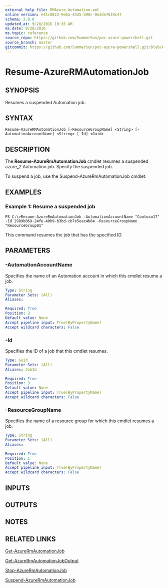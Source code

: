 ```yaml
---
external help file: RMAzure_Automation.xml
online version: e41c8823-9e6a-4535-b90c-0e2de7634c47
schema: 2.0.0
updated_at: 9/28/2016 10:35 AM
ms.date: 9/28/2016
ms.topic: reference
source_repo: https://github.com/SummerSun/poc-azure-powershell.git
source_branch: master
gitcommit: https://github.com/SummerSun/poc-azure-powershell.git/blob/8903b0f1daa01932ac5fa167f377736de2df6709/azureps-cmdlets-docs/Resource%20Manager/Automation%20Cmdlets/v0.9.8/Resume-AzureRMAutomationJob.md
---
```


# Resume-AzureRMAutomationJob
## SYNOPSIS
Resumes a suspended Automation job.

## SYNTAX

```
Resume-AzureRMAutomationJob [-ResourceGroupName] <String> [-AutomationAccountName] <String> [-Id] <Guid>
```

## DESCRIPTION
The **Resume-AzureRmAutomationJob** cmdlet resumes a suspended azure_2 Automation job.
Specify the suspended job.

To suspend a job, use the Suspend-AzureRmAutomationJob cmdlet.

## EXAMPLES

### Example 1: Resume a suspended job
```
PS C:\>Resume-AzureRmAutomationJob -AutomationAccountName "Contoso17" -Id 2989b069-24fe-40b9-b3bd-cb7e5eac4b64 -ResourceGroupName "ResourceGroup01"
```

This command resumes the job that has the specified ID.

## PARAMETERS

### -AutomationAccountName
Specifies the name of an Automation account in which this cmdlet resume a job.

```yaml
Type: String
Parameter Sets: (All)
Aliases: 

Required: True
Position: 2
Default value: None
Accept pipeline input: True(ByPropertyName)
Accept wildcard characters: False
```

### -Id
Specifies the ID of a job that this cmdlet resumes.

```yaml
Type: Guid
Parameter Sets: (All)
Aliases: JobId

Required: True
Position: 3
Default value: None
Accept pipeline input: True(ByPropertyName)
Accept wildcard characters: False
```

### -ResourceGroupName
Specifies the name of a resource group for which this cmdlet resumes a job.

```yaml
Type: String
Parameter Sets: (All)
Aliases: 

Required: True
Position: 1
Default value: None
Accept pipeline input: True(ByPropertyName)
Accept wildcard characters: False
```

## INPUTS

## OUTPUTS

## NOTES

## RELATED LINKS

[Get-AzureRmAutomationJob](e41c8823-9e6a-4535-b90c-0e2de7634c47)

[Get-AzureRmAutomationJobOutput](03d80a68-8443-42e0-87bc-5d0e22ac3a57)

[Stop-AzureRmAutomationJob](1b580598-1087-4a10-9bc3-747ec5d7604a)

[Suspend-AzureRmAutomationJob](cf05770c-fc18-4a31-beb9-4f8c1c39c285)

